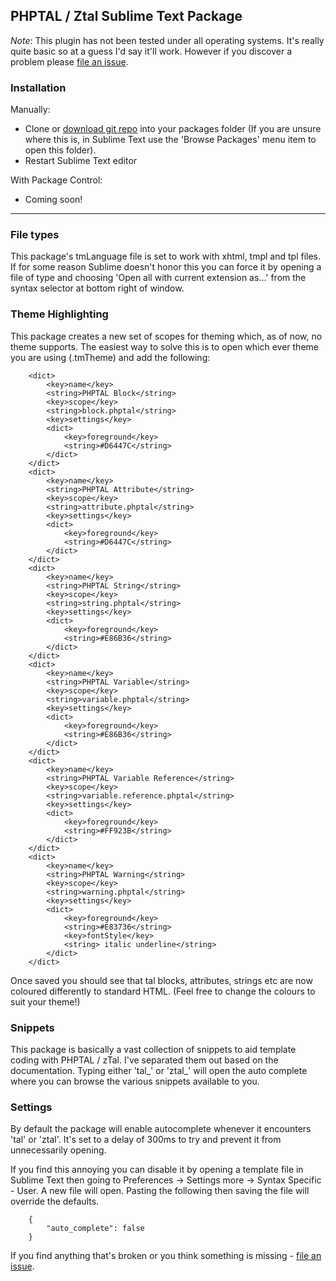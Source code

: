 ## PHPTAL / Ztal Sublime Text Package

*Note*: This plugin has not been tested under all operating systems. It's really quite basic so at a guess I'd say it'll work. However if you discover a problem please [file an issue][1].


### Installation

Manually:

 - Clone or [download git repo][2] into your packages folder (If you are unsure where this is, in Sublime Text use the 'Browse Packages' menu item to open this folder).
 - Restart Sublime Text editor

With Package Control:

 - Coming soon!

---

### File types
This package's tmLanguage file is set to work with xhtml, tmpl and tpl files. If for some reason Sublime doesn't honor this you can force it by opening a file of type and choosing 'Open all with current extension as...' from the syntax selector at bottom right of window.

### Theme Highlighting
This package creates a new set of scopes for theming which, as of now, no theme supports. The easiest way to solve this is to open which ever theme you are using (.tmTheme) and add the following:

		<dict>
			<key>name</key>
			<string>PHPTAL Block</string>
			<key>scope</key>
			<string>block.phptal</string>
			<key>settings</key>
			<dict>
				<key>foreground</key>
				<string>#D6447C</string>
			</dict>
		</dict>
		<dict>
			<key>name</key>
			<string>PHPTAL Attribute</string>
			<key>scope</key>
			<string>attribute.phptal</string>
			<key>settings</key>
			<dict>
				<key>foreground</key>
				<string>#D6447C</string>
			</dict>
		</dict>
		<dict>
			<key>name</key>
			<string>PHPTAL String</string>
			<key>scope</key>
			<string>string.phptal</string>
			<key>settings</key>
			<dict>
				<key>foreground</key>
				<string>#E86B36</string>
			</dict>
		</dict>
		<dict>
			<key>name</key>
			<string>PHPTAL Variable</string>
			<key>scope</key>
			<string>variable.phptal</string>
			<key>settings</key>
			<dict>
				<key>foreground</key>
				<string>#E86B36</string>
			</dict>
		</dict>
		<dict>
			<key>name</key>
			<string>PHPTAL Variable Reference</string>
			<key>scope</key>
			<string>variable.reference.phptal</string>
			<key>settings</key>
			<dict>
				<key>foreground</key>
				<string>#FF923B</string>
			</dict>
		</dict>
		<dict>
			<key>name</key>
			<string>PHPTAL Warning</string>
			<key>scope</key>
			<string>warning.phptal</string>
			<key>settings</key>
			<dict>
				<key>foreground</key>
				<string>#E83736</string>
				<key>fontStyle</key>
				<string> italic underline</string>
			</dict>
		</dict>

Once saved you should see that tal blocks, attributes, strings etc are now coloured differently to standard HTML.
(Feel free to change the colours to suit your theme!)

### Snippets
This package is basically a vast collection of snippets to aid template coding with PHPTAL / zTal. I've separated them out based on the documentation. Typing either 'tal_' or 'ztal_' will open the auto complete where you can browse the various snippets available to you.

### Settings
By default the package will enable autocomplete whenever it encounters 'tal' or 'ztal'. It's set to a delay of 300ms to try and prevent it from unnecessarily opening.

If you find this annoying you can disable it by opening a template file in Sublime Text then going to Preferences -> Settings more -> Syntax Specific - User. A new file will open. Pasting the following then saving the file will override the defaults.

		{
			"auto_complete": false
		}

If you find anything that's broken or you think something is missing - [file an issue][1].


  [1]: https://github.com/jackw/phptal-sublime/issues
  [2]: https://github.com/jackw/phptal-sublime/archive/master.zip